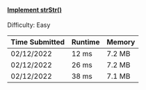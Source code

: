#### [Implement strStr()](https://leetcode.com/problems/implement-strstr/)

Difficulty: Easy

| Time Submitted | Runtime | Memory   |
|----------------|---------|----------|
| 02/12/2022     | 12 ms   | 7.2 MB   |
| 02/12/2022     | 26 ms   | 7.2 MB   |
| 02/12/2022     | 38 ms   | 7.1 MB   |